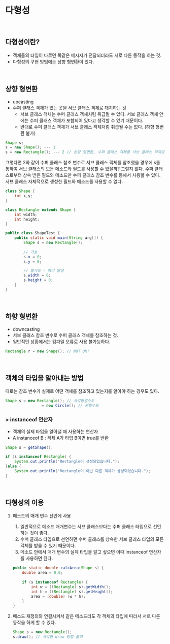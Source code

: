 # 다형성

<br/>

## 다형성이란?

- 객체들의 타입이 다르면 똑같은 메시지가 전달되더라도 서로 다른 동작을 하는 것.
- 다형성의 구현 방법에는 상향 형변환이 있다.

<br/>

## 상향 형변환

- upcasting
- 수퍼 클래스 객체가 있는 곳을 서브 클래스 객체로 대치하는 것
    - 서브 클래스 객체는 수퍼 클래스 객체처럼 취급될 수 있다. 서브 클래스 객체 안에는 수퍼 클래스 객체가 포함되어 있다고 생각할 수 있기 때문이다.
    - 반대로 수퍼 클래스 객체가 서브 클래스 객체처럼 취급될 수는 없다. (하향 형변환 불가)

```java
Shape s;
s = new Shape(); --- 1
s = new Rectangle(); --- 2 // 상향 형변환, 수퍼 클래스 객체를 서브 클래스 객체로 대치 가능
```

그렇다면 2와 같이 수퍼 클래스 참조 변수로 서브 클래스 객체를 참조했을 경우에 s를 통하여 서브 클래스의 모든 메소드와 필드를 사용할 수 있을까? 그렇지 않다. 수퍼 클래스로부터 상속 받은 필드와 메소드만 수퍼 클래스 참조 변수를 통해서 사용할 수 있다. 서브 클래스 자체적으로 생성한 필드와 메소드를 사용할 수 없다. 

```java
class Shape {
	int x,y;
}

class Rectangle extends Shape {
	int width;
	int height;
}

public class ShapeTest {
	public static void main(String arg[]) {
		Shape s = new Rectangle();
		
		// 가능
		s.x = 0;
		s.y = 0;

		// 불가능 - 에러 발생
		s.width = 0;
		s.height = 0;
	}
}
```

<br/>

## 하향 형변환

- downcasting
- 서브 클래스 참조 변수로 수퍼 클래스 객체를 참조하는 것.
- 일반적인 상황에서는 컴파일 오류로 사용 불가능하다.

```java
Rectangle r = new Shape(); // NOT OK!
```
<br/>

## 객체의 타입을 알아내는 방법

때로는 참조 변수가 실제로 어떤 객체를 참조하고 있는지를 알아야 하는 경우도 있다.

```java
Shape s = new Rectangle(); // 사각형일수도 
				= new Circle(); // 원일수도
```

### > instanceof 연산자

- 객체의 실제 타입을 알아낼 때 사용하는 연산자
- A instanceof B : 객체 A가 타입 B이면 true를 반환

```java
Shape s = getShape();

if (s instanceof Rectangle) {
	System.out.println("Rectangle이 생성되었습니다.");
}else {
	System.out.println("Rectangle이 아닌 다른 객체가 생성되었습니다.");
}
```
<br/>

## 다형성의 이용

1. 메소드의 매개 변수 선언에 사용
    1. 일반적으로 메소드 매개변수는 서브 클래스보다는 수퍼 클래스 타입으로 선언하는 것이 좋다. 
    2. 수퍼 킅래스 타입으로 선언하면 수퍼 클래스를 상속한 서브 클래스 타입의 모든 객체를 받을 수 있기 때문이다. 
    3. 메소드 안에서 매개 변수의 실제 타입을 알고 싶으면 이때 instanceof 연산자를 사용하면 된다. 

    
    ```java
    public static double calcArea(Shape s) {
    	double area = 0.0;
    	
    	if (s instanceof Rectangle) {
    		int w = ((Rectangle) s).getWidth();
    		int h = ((Rectangle) s).getHeight();
    		area = (double) (w * h);
    	}
    }
    ```
    

1. 메소드 재정의와 연결시켜서 같은 메소드라도 각 객체의 타입에 따라서 서로 다른 동작을 하게 할 수 있다.
    
    ```java
    Shape s = new Rectangle();
    s.draw(); // 사각형 draw 방법 출력 
    ```